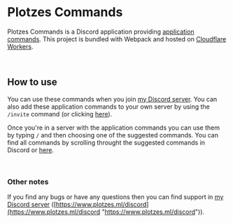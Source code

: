 # Plotzes Commands
Plotzes Commands is a Discord application providing [application commands](https://discord.com/developers/docs/interactions/application-commands "application commands"). This project is bundled with Webpack and hosted on [Cloudflare Workers](https://developers.cloudflare.com/workers/ "Cloudflare Workers").

<br>

## How to use
You can use these commands when you join [my Discord server](https://www.plotzes.ml/discord "my Discord server"). You can also add these application commands to your own server by using the `/invite` command (or clicking [here](https://discord.com/api/oauth2/authorize?client_id=865321519605612554&scope=applications.commands "here")).

Once you're in a server with the application commands you can use them by typing `/` and then choosing one of the suggested commands. You can find all commands by scrolling throught the suggested commands in Discord or [here](https://github.com/ImPlotzes/Discord-Slash-Commands/tree/main/commands "here").

<br>

### Other notes
If you find any bugs or have any questions then you can find support in [my Discord server](https://www.plotzes.ml/discord "my Discord server") ([https://www.plotzes.ml/discord](https://www.plotzes.ml/discord "https://www.plotzes.ml/discord")). 
